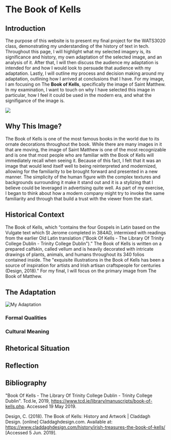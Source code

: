 # The Book of Kells

## Introduction
The purpose of this website is to present my final project for the WATS3020 class, demonstrating my understanding of the history of text in tech. Throughout this page, I will highlight what my selected imagery is, its significance and history, my own adaptation of the selected image, and an analysis of it. After that, I will then discuss the audience my adaptation is intended for and how I would look to persuade that audience with my adaptation. Lastly, I will outline my process and decision making around my adaptation, outlining how I arrived at conclusions that I have. For my image, I am focusing on The **Book of Kells**, specifically the image of Saint Matthew. In my examination, I want to touch on why I have selected this image in particular, how I feel it could be used in the modern era, and what the signifigance of the image is.

<div id="container">
  <img src="http://www.florin.ms/mathkells.jpg">
  </div>

## Why This Image?
The Book of Kells is one of the most famous books in the world due to its ornate decorations throughout the book. While there are many images in it that are moving, the image of Saint Matthew is one of the most recognizable and is one that most people who are familiar with the Book of Kells will immediately recall when seeing it. Because of this fact, I felt that it was an image that would lend itself well to being reinterpreted and modernized, allowing for the familiarity to be brought forward and presented in a new manner. The simplicity of the human figure with the complex textures and backgrounds surrounding it make it stand out and it is a stylizing that I believe could be leveraged in advertising quite well. As part of my exercise, I began to think about how a modern company might try to invoke the same familiarity and through that build a trust with the viewer from the start.

## Historical Context
The Book of Kells, which “contains the four Gospels in Latin based on the Vulgate text which St Jerome completed in 384AD, intermixed with readings from the earlier Old Latin translation ("Book Of Kells - The Library Of Trinity College Dublin - Trinity College Dublin").” The Book of Kells is written on a prepared calfskin, called vellum and is heavily decorated with intricate drawings of plants, animals, and humans throughout its 340 folios contained inside. The "exquisite illustrations in the Book of Kells has been a source of inspiration for artists and Irish artisan craftspeople for centuries (Design, 2018)." For my final, I will focus on the primary image from The Book of Matthew.

## The Adaptation
![My Adaptation](https://i.imgur.com/vpHtsuE.png)

### Formal Qualities

### Cultural Meaning

## Rhetorical Situation

## Reflection

## Bibliography
"Book Of Kells - The Library Of Trinity College Dublin - Trinity College Dublin". Tcd.Ie, 2019, https://www.tcd.ie/library/manuscripts/book-of-kells.php. Accessed 19 May 2019.

Design, C. (2018). The Book of Kells: History and Artwork | Claddagh Design. [online] Claddaghdesign.com. Available at: https://www.claddaghdesign.com/history/irish-treasures-the-book-of-kells/ [Accessed 5 Jun. 2019].
